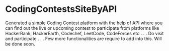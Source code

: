 # CodingContestsSiteByAPI
Generated a simple Coding Contest platform with the help of API where you can find out the live or upcoming contest to participate from platforms like HackerRank, HackerEarth, Codechef, LeetCode, CodeForces etc . . . Do visit and participate
.
.
. Few more functionalities are require to add into this. Will be done soon.
